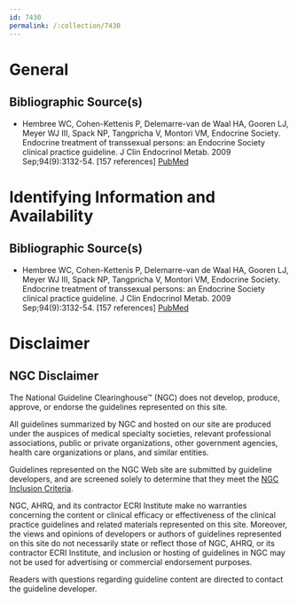 ```yaml
---
id: 7430
permalink: /:collection/7430
---
```


# General

## Bibliographic Source(s)

- Hembree WC, Cohen-Kettenis P, Delemarre-van de Waal HA, Gooren LJ, Meyer WJ III, Spack NP, Tangpricha V, Montori VM, Endocrine Society. Endocrine treatment of transsexual persons: an Endocrine Society clinical practice guideline. J Clin Endocrinol Metab. 2009 Sep;94(9):3132-54. [157 references] [ PubMed ](http://www.ncbi.nlm.nih.gov/entrez/query.fcgi?cmd=Retrieve&db=pubmed&dopt=Abstract&list_uids=19509099)

# Identifying Information and Availability

## Bibliographic Source(s)

- Hembree WC, Cohen-Kettenis P, Delemarre-van de Waal HA, Gooren LJ, Meyer WJ III, Spack NP, Tangpricha V, Montori VM, Endocrine Society. Endocrine treatment of transsexual persons: an Endocrine Society clinical practice guideline. J Clin Endocrinol Metab. 2009 Sep;94(9):3132-54. [157 references] [ PubMed ](http://www.ncbi.nlm.nih.gov/entrez/query.fcgi?cmd=Retrieve&db=pubmed&dopt=Abstract&list_uids=19509099)

# Disclaimer

## NGC Disclaimer

The National Guideline Clearinghouse™ (NGC) does not develop, produce, approve, or endorse the guidelines represented on this site.

All guidelines summarized by NGC and hosted on our site are produced under the auspices of medical specialty societies, relevant professional associations, public or private organizations, other government agencies, health care organizations or plans, and similar entities.

Guidelines represented on the NGC Web site are submitted by guideline developers, and are screened solely to determine that they meet the [NGC Inclusion Criteria](/help-and-about/summaries/inclusion-criteria).

NGC, AHRQ, and its contractor ECRI Institute make no warranties concerning the content or clinical efficacy or effectiveness of the clinical practice guidelines and related materials represented on this site. Moreover, the views and opinions of developers or authors of guidelines represented on this site do not necessarily state or reflect those of NGC, AHRQ, or its contractor ECRI Institute, and inclusion or hosting of guidelines in NGC may not be used for advertising or commercial endorsement purposes.

Readers with questions regarding guideline content are directed to contact the guideline developer.

